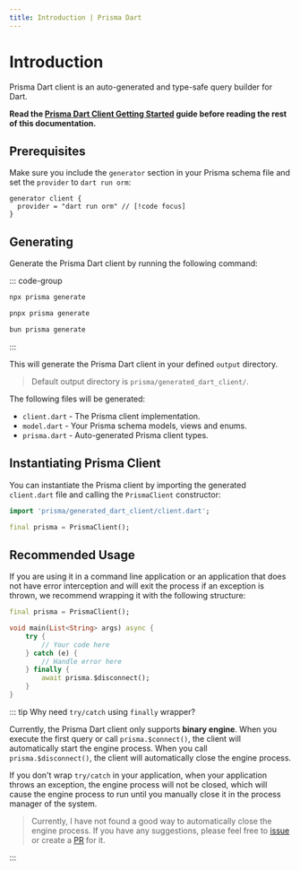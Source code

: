 ```yaml
---
title: Introduction | Prisma Dart
---
```


# Introduction

Prisma Dart client is an auto-generated and type-safe query builder for Dart.

**Read the [Prisma Dart Client Getting Started](../getting-started/) guide before reading the rest of this documentation.**

## Prerequisites

Make sure you include the `generator` section in your Prisma schema file and set the `provider` to `dart run orm`:

```prisma
generator client {
  provider = "dart run orm" // [!code focus]
}
```

## Generating

Generate the Prisma Dart client by running the following command:

::: code-group

```bash [NPM]
npx prisma generate
```

```bash [pnpm]
pnpx prisma generate
```

```bash [Bun.js]
bun prisma generate
```

:::

This will generate the Prisma Dart client in your defined `output` directory.

> Default output directory is `prisma/generated_dart_client/`.

The following files will be generated:

- `client.dart` - The Prisma client implementation.
- `model.dart` - Your Prisma schema models, views and enums.
- `prisma.dart` - Auto-generated Prisma client types.

## Instantiating Prisma Client

You can instantiate the Prisma client by importing the generated `client.dart` file and calling the `PrismaClient` constructor:

```dart
import 'prisma/generated_dart_client/client.dart';

final prisma = PrismaClient();
```

## Recommended Usage

If you are using it in a command line application or an application that does not have error interception and will exit the process if an exception is thrown, we recommend wrapping it with the following structure:

```dart
final prisma = PrismaClient();

void main(List<String> args) async {
    try {
        // Your code here
    } catch (e) {
        // Handle error here
    } finally {
        await prisma.$disconnect();
    }
}
```

::: tip Why need `try/catch` using `finally` wrapper?

Currently, the Prisma Dart client only supports **binary engine**. When you execute the first query or call `prisma.$connect()`, the client will automatically start the engine process. When you call `prisma.$disconnect()`, the client will automatically close the engine process.

If you don't wrap `try/catch` in your application, when your application throws an exception, the engine process will not be closed, which will cause the engine process to run until you manually close it in the process manager of the system.

> Currently, I have not found a good way to automatically close the engine process. If you have any suggestions, please feel free to [issue](https://github.com/medz/prisma-dart/issues/new) or create a [PR](https://github.com/medz/prisma-dart/pulls) for it.

:::
